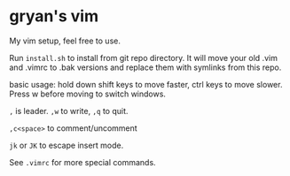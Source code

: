# gryan's vim

My vim setup, feel free to use.

Run `install.sh` to install from git repo directory. It will move your old .vim and .vimrc to .bak versions and replace them with symlinks from this repo.

basic usage:
hold down shift keys to move faster, ctrl keys to move slower. Press w before moving to switch windows.

`,` is leader.  `,w` to write, `,q` to quit.

`,c<space>` to comment/uncomment

`jk` or `JK` to escape insert mode.

See `.vimrc` for more special commands.

